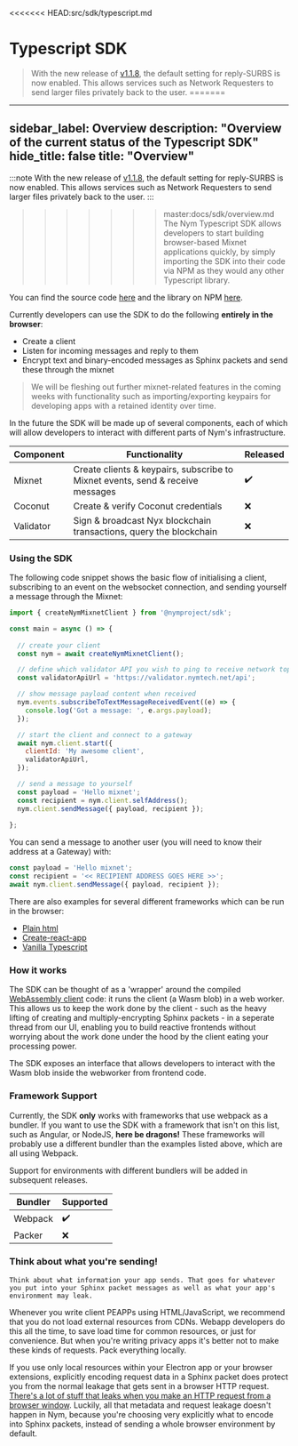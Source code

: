 <<<<<<< HEAD:src/sdk/typescript.md
# Typescript SDK

>With the new release of [v1.1.8](https://github.com/nymtech/nym/blob/release/v1.1.8/CHANGELOG.md), the default setting for reply-SURBS is now enabled. This allows services such as Network Requesters to send larger files privately back to the user.
=======
---
sidebar_label: Overview
description: "Overview of the current status of the Typescript SDK"
hide_title: false 
title: "Overview"  
---
:::note
With the new release of [v1.1.8](https://github.com/nymtech/nym/tree/release/v1.1.8), the default setting for reply-SURBS is now enabled. This allows services such as Network Requesters to send larger files privately back to the user.
:::

>>>>>>> master:docs/sdk/overview.md
The Nym Typescript SDK allows developers to start building browser-based Mixnet applications quickly, by simply importing the SDK into their code via NPM as they would any other Typescript library. 

You can find the source code [here](https://github.com/nymtech/nym/tree/release/{{platform_release_version}}/sdk) and the library on NPM [here](https://www.npmjs.com/package/@nymproject/sdk). 

Currently developers can use the SDK to do the following **entirely in the browser**: 
* Create a client
* Listen for incoming messages and reply to them
* Encrypt text and binary-encoded messages as Sphinx packets and send these through the mixnet  

> We will be fleshing out further mixnet-related features in the coming weeks with functionality such as importing/exporting keypairs for developing apps with a retained identity over time.

In the future the SDK will be made up of several components, each of which will allow developers to interact with different parts of Nym's infrastructure.  

| Component | Functionality                                                                  | Released |
| --------- | ------------------------------------------------------------------------------ | -------- |
| Mixnet    | Create clients & keypairs, subscribe to Mixnet events, send & receive messages | ✔️     |
| Coconut   | Create & verify Coconut credentials                                            | ❌       |
| Validator | Sign & broadcast Nyx blockchain transactions, query the blockchain             | ❌       |

### Using the SDK 
The following code snippet shows the basic flow of initialising a client, subscribing to an event on the websocket connection, and sending yourself a message through the Mixnet: 

```javascript 
import { createNymMixnetClient } from '@nymproject/sdk';

const main = async () => {
  
  // create your client
  const nym = await createNymMixnetClient();

  // define which validator API you wish to ping to receive network topology on startup 
  const validatorApiUrl = 'https://validator.nymtech.net/api';

  // show message payload content when received 
  nym.events.subscribeToTextMessageReceivedEvent((e) => {
    console.log('Got a message: ', e.args.payload);
  });

  // start the client and connect to a gateway
  await nym.client.start({
    clientId: 'My awesome client',
    validatorApiUrl,
  });

  // send a message to yourself
  const payload = 'Hello mixnet';
  const recipient = nym.client.selfAddress();
  nym.client.sendMessage({ payload, recipient });
  
};
```

You can send a message to another user (you will need to know their address at a Gateway) with: 
```javascript
const payload = 'Hello mixnet';
const recipient = '<< RECIPIENT ADDRESS GOES HERE >>';
await nym.client.sendMessage({ payload, recipient });
```

There are also examples for several different frameworks which can be run in the browser: 
* [Plain html](https://github.com/nymtech/nym/tree/release/{{platform_release_version}}/sdk/typescript/examples/plain-html)
* [Create-react-app](https://github.com/nymtech/nym/tree/release/{{platform_release_version}}/sdk/typescript/examples/react-webpack-with-theme-example) 
* [Vanilla Typescript](https://github.com/fmtabbara/nym-sdk-vanilla-template) 

### How it works
The SDK can be thought of as a 'wrapper' around the compiled [WebAssembly client](https://github.com/nymtech/nym/tree/release/{{platform_release_version}}/clients/webassembly) code: it runs the client (a Wasm blob) in a web worker. This allows us to keep the work done by the client - such as the heavy lifting of creating and multiply-encrypting Sphinx packets - in a seperate thread from our UI, enabling you to build reactive frontends without worrying about the work done under the hood by the client eating your processing power. 

The SDK exposes an interface that allows developers to interact with the Wasm blob inside the webworker from frontend code.  

### Framework Support 
Currently, the SDK **only** works with frameworks that use webpack as a bundler. If you want to use the SDK with a framework that isn't on this list, such as Angular, or NodeJS, **here be dragons!** These frameworks will probably use a different bundler than the examples listed above, which are all using Webpack. 

Support for environments with different bundlers will be added in subsequent releases. 

| Bundler | Supported |
| ------- | --------- |
| Webpack | ✔️        |
| Packer  | ❌        |

<!--      
| Environment      | Supported | 
| ---------------- | --------- | 
| Browser          |  ✔️       |
| Headless NodeJS  |  ❌       |
| Electron Desktop |  ❌       | -->


### Think about what you're sending!
```admonish caution
Think about what information your app sends. That goes for whatever you put into your Sphinx packet messages as well as what your app's environment may leak.
```

Whenever you write client PEAPPs using HTML/JavaScript, we recommend that you do not load external resources from CDNs. Webapp developers do this all the time, to save load time for common resources, or just for convenience. But when you're writing privacy apps it's better not to make these kinds of requests. Pack everything locally.

If you use only local resources within your Electron app or your browser extensions, explicitly encoding request data in a Sphinx packet does protect you from the normal leakage that gets sent in a browser HTTP request. [There's a lot of stuff that leaks when you make an HTTP request from a browser window](https://panopticlick.eff.org/). Luckily, all that metadata and request leakage doesn't happen in Nym, because you're choosing very explicitly what to encode into Sphinx packets, instead of sending a whole browser environment by default.